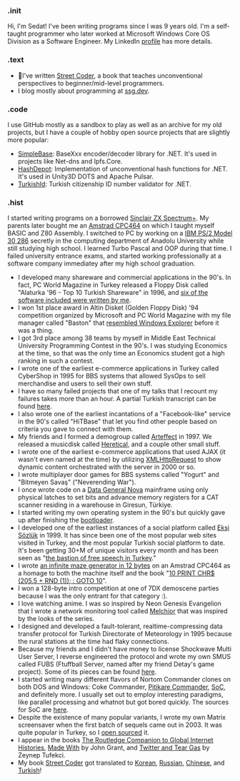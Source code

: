 ### .init
Hi, I'm Sedat! I've been writing programs since I was 9 years old. I'm a self-taught programmer who later worked at Microsoft Windows Core OS Division as a Software Engineer. My LinkedIn [profile](https://www.linkedin.com/in/kapanoglu/) has more details.

### .text
- 📙I've written [Street Coder](https://streetcoder.org), a book that teaches unconventional perspectives to beginner/mid-level programmers. 
- I blog mostly about programming at [ssg.dev](https://ssg.dev).

### .code
I use GitHub mostly as a sandbox to play as well as an archive for my old projects, 
but I have a couple of hobby open source projects that are slightly more popular:
 - [SimpleBase](https://github.com/ssg/SimpleBase): BaseXxx encoder/decoder library for .NET. It's used in projects like Net-dns and Ipfs.Core. 
 - [HashDepot](https://github.com/ssg/HashDepot): Implementation of unconventional hash functions for .NET. It's used in Unity3D DOTS and Apache Pulsar.
 - [TurkishId](https://github.com/ssg/TurkishId): Turkish citizenship ID number validator for .NET.

### .hist
I started writing programs on a borrowed [Sinclair ZX Spectrum+](https://en.wikipedia.org/wiki/ZX_Spectrum#ZX_Spectrum+). My parents later bought me an [Amstrad CPC464](https://en.wikipedia.org/wiki/Amstrad_CPC_464) on which I taught myself BASIC and Z80 Assembly. I switched to PC by working on a [IBM PS/2 Model 30 286](https://en.wikipedia.org/wiki/IBM_PS/2_Model_30) secretly in the computing department of Anadolu University while still studying high school. I learned Turbo Pascal and OOP during that time. I failed university entrance exams, and started working professionally at a software company immediatey after my high school graduation.

- I developed many shareware and commercial applications in the 90's. In fact, PC World Magazine in Turkey released a Floppy Disk called "Alaturka '96 - Top 10 Turkish Shareware" in 1996, and [six of the software included were written by me](https://bsky.app/profile/ssg.dev/post/3lcfantcnka2c).
- I won 1st place award in Altin Disket (Golden Floppy Disk) '94 competition organized by Microsoft and PC World Magazine with my file manager called "Baston" that [resembled Windows Explorer](https://user-images.githubusercontent.com/241217/159136746-e05f6e95-eaca-4dc3-9dcd-ddd7aa2a0478.png) before it was a thing.
- I got 3rd place among 38 teams by myself in Middle East Technical University Programming Contest in the 90's. I was studying Economics at the time, so that was the only time an Economics student got a high ranking in such a contest.
- I wrote one of the earliest e-commerce applications in Turkey called CyberShop in 1995 for BBS systems that allowed SysOps to sell merchandise and users to sell their own stuff.
- I have so many failed projects that one of my talks that I recount my failures takes more than an hour. A partial Turkish transcript can be found [here](https://blog.etohum.com/p/eksisozlukun-kurulus-hikayesini-biliyor-musunuz).
- I also wrote one of the earliest incantations of a "Facebook-like" service in the 90's called "HiTBase" that let you find other people based on criteria you gave to connect with them.
- My friends and I formed a demogroup called [Arteffect](http://arteffect.org) in 1997. We released a musicdisk called [Heretical](https://www.pouet.net/prod.php?which=11649), and a couple other small stuff.
- I wrote one of the earliest e-commerce applications that used AJAX (it wasn't even named at the time) by utilizing [XMLHttpRequest](https://developer.mozilla.org/en-US/docs/Web/API/XMLHttpRequest) to show dynamic content orchestrated with the server in 2000 or so.
- I wrote multiplayer door games for BBS systems called "Yogurt" and "Bitmeyen Savaş" ("Neverending War").
- I once wrote code on a [Data General Nova](https://en.wikipedia.org/wiki/Data_General_Nova) mainframe using only physical latches to set bits and advance memory registers for a CAT scanner residing in a warehouse in Giresun, Türkiye.
- I started writing my own operating system in the 90's but quickly gave up after finishing the [bootloader](https://gist.github.com/ssg/546634). 
- I developed one of the earliest instances of a social platform called [Ekşi Sözlük](https://en.wikipedia.org/wiki/Ek%C5%9Fi_S%C3%B6zl%C3%BCk) in 1999. It has since been one of the most popular web sites visited in Turkey, and the most popular Turkish social platform to date. It's been getting 30+M of unique visitors every month and has been seen as "[the bastion of free speech in Turkey](https://monitoring.bbc.co.uk/product/c201enw6)."
- I wrote [an infinite maze generator in 12 bytes](https://github.com/ssg/mazecpc) on an Amstrad CPC464 as a homage to both the machine itself and the book "[10 PRINT CHR$ (205.5 + RND (1)); : GOTO 10](https://10print.org/)".
- I won a 128-byte intro competition at one of 7DX demoscene parties because I was the only entrant for that category :).
- I love watching anime. I was so inspired by Neon Genesis Evangelion that I wrote a network monitoring tool called [Melchior](https://github.com/ssg/melchior) that was inspired by the looks of the series.
- I designed and developed a fault-tolerant, realtime-compressing data transfer protocol for Turkish Directorate of Meteorology in 1995 because the rural stations at the time had flaky connections.
- Because my friends and I didn't have money to license Shockwave Multi User Server, I reverse engineered the protocol and wrote my own SMUS called FUBS (Ftuffball Server, named after my friend Detay's game project). Some of its pieces can be found [here](https://gist.github.com/ssg/546569).
- I started writing many different flavors of Nortom Commander clones on both DOS and Windows: Coke Commander, [Pitikare Commander](https://github.com/ssg/pitikare), [SoC](https://bsky.app/profile/ssg.dev/post/3lcj7golqzm2v), and definitely more. I usually set out to employ interesting paradigms, like parallel processing and whatnot but got bored quickly. The sources for SoC are [here](https://github.com/ssg/soc).
- Despite the existence of many popular variants, I wrote my own Matrix screensaver when the first batch of sequels came out in 2003. It was quite popular in Turkey, so I [open sourced](https://github.com/ssg/ssgmatrix) it. 
- I appear in the books [The Routledge Companion to Global Internet Histories](https://www.routledge.com/The-Routledge-Companion-to-Global-Internet-Histories/Goggin-McLelland/p/book/9780367870751), [Made With](https://books.google.com/books/about/Made_With.html?id=xW0NAgAAQBAJ) by John Grant, and [Twitter and Tear Gas](https://www.andteargas.org/) by Zeynep Tufekci.
- My book [Street Coder](https://streetcoder.org) got translated to [Korean](https://bsky.app/profile/ssg.dev/post/3lcltkifa5p2x), [Russian](https://bsky.app/profile/ssg.dev/post/3lcltvnujbc2g), [Chinese](https://bsky.app/profile/ssg.dev/post/3lcluwifz7y24), and [Turkish](https://www.canyayinlari.com/sokak-kodcusu-9786256377981)!
